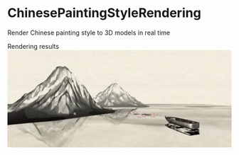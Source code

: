 # ChinesePaintingStyleRendering
Render Chinese painting style to 3D models in real time

Rendering results
![Image](http://github.com/Britjeans/ChinesePaintingStyleRendering/raw/master/images/captured.jpeg)
